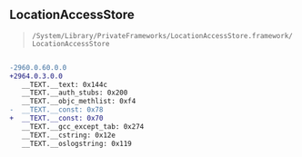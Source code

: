 ## LocationAccessStore

> `/System/Library/PrivateFrameworks/LocationAccessStore.framework/LocationAccessStore`

```diff

-2960.0.60.0.0
+2964.0.3.0.0
   __TEXT.__text: 0x144c
   __TEXT.__auth_stubs: 0x200
   __TEXT.__objc_methlist: 0xf4
-  __TEXT.__const: 0x78
+  __TEXT.__const: 0x70
   __TEXT.__gcc_except_tab: 0x274
   __TEXT.__cstring: 0x12e
   __TEXT.__oslogstring: 0x119

```

